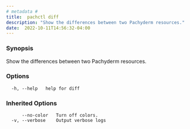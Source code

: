 ```yaml
---
# metadata # 
title:  pachctl diff
description: "Show the differences between two Pachyderm resources."
date:  2022-10-11T14:56:32-04:00
---
```


### Synopsis

Show the differences between two Pachyderm resources.

### Options

```
  -h, --help   help for diff
```

### Inherited Options

```
      --no-color   Turn off colors.
  -v, --verbose    Output verbose logs
```

